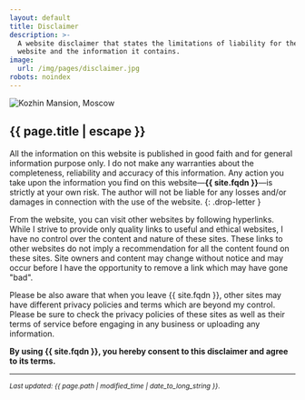 ```yaml
---
layout: default
title: Disclaimer
description: >-
  A website disclaimer that states the limitations of liability for the use of
  website and the information it contains.
image:
  url: /img/pages/disclaimer.jpg
robots: noindex  
---
```


<div class="page-image">
  <img src="{{ site.baseurl }}{{ page.image.url }}" alt="Kozhin Mansion, Moscow">
</div>

<article markdown="block">

# {{ page.title | escape }}

All the information on this website is published in good faith and for general
information purpose only. I do not make any warranties about the completeness,
reliability and accuracy of this information. Any action you take upon the
information you find on this website—**{{ site.fqdn }}**—is
strictly at your own risk. The author will not be liable for any losses and/or
damages in connection with the use of the website.
{: .drop-letter }

From the website, you can visit other websites by following hyperlinks. While
I strive to provide only quality links to useful and ethical websites, I have
no control over the content and nature of these sites. These links to other
websites do not imply a recommendation for all the content found on these
sites. Site owners and content may change without notice and may occur before I
have the opportunity to remove a link which may have gone "bad".

Please be also aware that when you leave {{ site.fqdn }}, other sites may have
different privacy policies and terms which are beyond my control. Please be
sure to check the privacy policies of these sites as well as their terms of
service before engaging in any business or uploading any information.

**By using {{ site.fqdn }}, you hereby consent to this disclaimer and agree to
its terms.**

---

<small>*Last updated: {{ page.path | modified_time | date_to_long_string }}*.</small>

</article>
